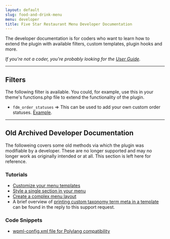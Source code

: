 ```yaml
---
layout: default
slug: food-and-drink-menu
menu: developer
title: Five Star Restaurant Menu Developer Documentation
---
```

The developer documentation is for coders who want to learn how to extend the plugin with available filters, custom templates, plugin hooks and more.

*If you're not a coder, you're probably looking for the [User Guide](../user).*

---

<!-- Five Star Restaurant Reservations comes with several filters and hooks to make it more extensible for developers. -->
## Filters

The following filter is available. You could, for example, use this in your theme's functions.php file to extend the functionality of the plugin.

- `fdm_order_statuses` => This can be used to add your own custom order statuses. [Example](https://gist.github.com/fivestarplugins/6e5b8d81cf5d24ce542422344f523160).

---

## Old Archived Developer Documentation

The followeing covers some old methods via which the plugin was modifiable by a developer. These are no longer supported and may no longer work as originally intended or at all. This section is left here for reference.


### Tutorials

- [Customize your menu templates](https://www.fivestarplugins.com/2014/01/28/customize-restaurant-menu-templates/)
- [Style a single section in your menu](https://www.fivestarplugins.com/2014/08/19/give-section-restaurant-menu-unique-style/)
- [Create a complex menu layout](https://www.fivestarplugins.com/2014/07/31/achieve-complex-menu-layouts-food-drink-menu/)
- A brief overview of [printing custom taxonomy term meta in a template](https://wordpress.org/support/topic/adding-meta-boxes-to-sections?replies=4#post-8416551) can be found in the reply to this support request.

### Code Snippets

- [wpml-config.xml file for Polylang compatibility](https://gist.github.com/NateWr/56cd0afed05049d78865)
